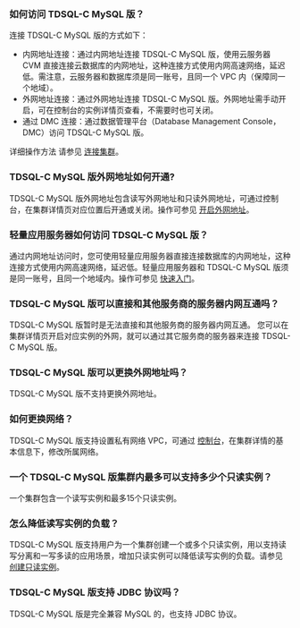 ### 如何访问 TDSQL-C MySQL 版？
连接 TDSQL-C MySQL 版的方式如下：
- 内网地址连接：通过内网地址连接 TDSQL-C MySQL 版，使用云服务器 CVM 直接连接云数据库的内网地址，这种连接方式使用内网高速网络，延迟低。需注意，云服务器和数据库须是同一账号，且同一个 VPC 内（保障同一个地域）。
- 外网地址连接：通过外网地址连接 TDSQL-C MySQL 版。外网地址需手动开启，可在控制台的实例详情页查看，不需要时也可关闭。
- 通过 DMC 连接：通过数据管理平台（Database Management Console，DMC）访问 TDSQL-C MySQL 版。

详细操作方法 请参见 [连接集群](https://cloud.tencent.com/document/product/1003/37907)。

### TDSQL-C MySQL 版外网地址如何开通?
TDSQL-C MySQL 版外网地址包含读写外网地址和只读外网地址，可通过控制台，在集群详情页对应位置后开通或关闭。操作可参见 [开启外网地址](https://cloud.tencent.com/document/product/1003/62725)。

### 轻量应用服务器如何访问 TDSQL-C MySQL 版？
通过内网地址访问时，您可使用轻量应用服务器直接连接数据库的内网地址，这种连接方式使用内网高速网络，延迟低。轻量应用服务器和 TDSQL-C MySQL 版须是同一账号，且同一个地域内。操作可参见 [快速入门](https://cloud.tencent.com/document/product/1207/59868)。

### TDSQL-C MySQL 版可以直接和其他服务商的服务器内网互通吗？
TDSQL-C MySQL 版暂时是无法直接和其他服务商的服务器内网互通。
您可以在集群详情页开启对应实例的外网，就可以通过其它服务商的服务器来连接 TDSQL-C MySQL 版。

### TDSQL-C MySQL 版可以更换外网地址吗？
TDSQL-C MySQL 版不支持更换外网地址。

### 如何更换网络？
TDSQL-C MySQL 版支持设置私有网络 VPC，可通过 [控制台](https://console.cloud.tencent.com/cynosdb)，在集群详情的基本信息下，修改所属网络。

### 一个 TDSQL-C MySQL 版集群内最多可以支持多少个只读实例？
一个集群包含一个读写实例和最多15个只读实例。

### 怎么降低读写实例的负载？
TDSQL-C MySQL 版支持用户为一个集群创建一个或多个只读实例，用以支持读写分离和一写多读的应用场景，增加只读实例可以降低读写实例的负载。请参见 [创建只读实例](https://cloud.tencent.com/document/product/1003/45915)。

### TDSQL-C MySQL 版支持 JDBC 协议吗？
TDSQL-C MySQL 版是完全兼容 MySQL 的，也支持 JDBC 协议。
